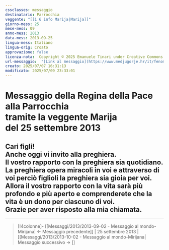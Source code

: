 ```yaml
---
cssclasses: messaggio
destinatario: Parrocchia
veggente: "[[1 6 info Marija|Marija]]"
giorno-mess: 25
mese-mess: 09
anno-mess: 2013
data-mess: 2013-09-25
lingua-mess: Italiano
lingua-orig: Croato
approvazione: false
licenza-nota:  Copyright © 2025 Emanuele Tinari under Creative Commons BY-NC-SA 4.0 https://creativecommons.org/licenses/by-nc-sa/4.0/
url-messaggio:  "[Link al messaggio](https://www.medjugorje.hr/it/fenomeno-di-medjugorje/messaggi-della-madonna/?datum=2013-9-25)"
creato: 2025/07/07 16:31:13
modificato: 2025/07/09 23:33:01
---
```


# Messaggio della Regina della Pace<br>alla Parrocchia<br>tramite la veggente Marija<br>del 25 settembre 2013

## Cari figli!<br>Anche oggi vi invito alla preghiera.<br>Il vostro rapporto con la preghiera sia quotidiano.<br>La preghiera opera miracoli in voi e attraverso di voi perciò figlioli la preghiera sia gioia per voi.<br>Allora il vostro rapporto con la vita sarà più profondo e più aperto e comprenderete che la vita è un dono per ciascuno di voi.<br>Grazie per aver risposto alla mia chiamata.

***

> [!4colonne]- [[Messaggi/2013/2013-09-02 - Messaggio al mondo-Mirijana| ← Messaggio precedente]] | 25 settembre 2013 | [[Messaggi/2013/2013-10-02 - Messaggio al mondo-Mirijana| Messaggio successivo → ]]
